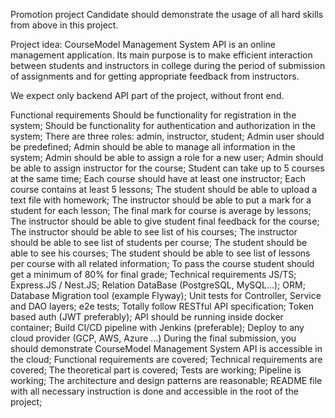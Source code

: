 Promotion project
Candidate should demonstrate the usage of all hard skills from above in this project.

Project idea: CourseModel Management System API is an online management application. Its main purpose is to make efficient interaction between students and instructors in college during the period of submission of assignments and for getting appropriate feedback from instructors.

We expect only backend API part of the project, without front end.

Functional requirements
Should be functionality for registration in the system;
Should be functionality for authentication and authorization in the system;
There are three roles: admin, instructor, student;
Admin user should be predefined;
Admin should be able to manage all information in the system;
Admin should be able to assign a role for a new user;
Admin should be able to assign instructor for the course;
Student can take up to 5 courses at the same time;
Each course should have at least one instructor;
Each course contains at least 5 lessons;
The student should be able to upload a text file with homework;
The instructor should be able to put a mark for a student for each lesson;
The final mark for course is average by lessons;
The instructor should be able to give student final feedback for the course;
The instructor should be able to see list of his courses;
The instructor should be able to see list of students per course;
The student should be able to see his courses;
The student should be able to see list of lessons per course with all related information;
To pass the course student should get a minimum of 80% for final grade;
Technical requirements
JS/TS;
Express.JS / Nest.JS;
Relation DataBase (PostgreSQL, MySQL...);
ORM;
Database Migration tool (example Flyway);
Unit tests for Controller, Service and DAO layers;
e2e tests;
Totally follow RESTful API specification;
Token based auth (JWT preferably);
API should be running inside docker container;
Build CI/CD pipeline with Jenkins (preferable);
Deploy to any cloud provider (GCP, AWS, Azure ...)
During the final submission, you should demonstrate
CourseModel Management System API is accessible in the cloud;
Functional requirements are covered;
Technical requirements are covered;
The theoretical part is covered;
Tests are working;
Pipeline is working;
The architecture and design patterns are reasonable;
README file with all necessary instruction is done and accessible in the root of the project;